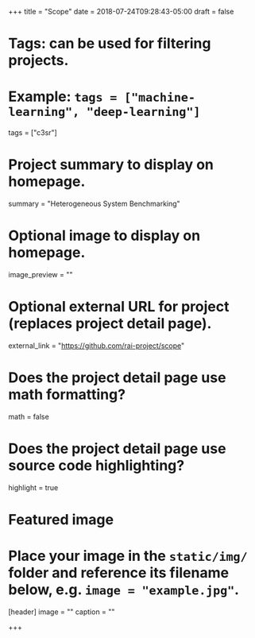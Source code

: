 +++
title = "Scope"
date = 2018-07-24T09:28:43-05:00
draft = false

# Tags: can be used for filtering projects.
# Example: `tags = ["machine-learning", "deep-learning"]`
tags = ["c3sr"]

# Project summary to display on homepage.
summary = "Heterogeneous System Benchmarking"

# Optional image to display on homepage.
image_preview = ""

# Optional external URL for project (replaces project detail page).
external_link = "https://github.com/rai-project/scope"

# Does the project detail page use math formatting?
math = false

# Does the project detail page use source code highlighting?
highlight = true

# Featured image
# Place your image in the `static/img/` folder and reference its filename below, e.g. `image = "example.jpg"`.
[header]
image = ""
caption = ""

+++
